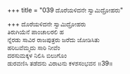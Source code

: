 +++
title = "039 ದೊರೆಯಳಿದನೇ ಸ್ವಾಮಿದ್ರೋಹರು"

+++
ದೊರೆಯಳಿದನೇ ಸ್ವಾಮಿದ್ರೋಹರು  
ತಿರುಗಿಯೆನೆ ಪಾಂಚಾಲರಲಿ ಹ  
ನ್ನೆರಡು ಸಾವಿರ ರಾಜಪುತ್ರರು ಜರೆದು ಜೋಡಿಸಿತು  
ಹರಿಬವೆಮ್ಮದು ಸಾರಿ ನೀವೆಂ  
ದರಸುಮಕ್ಕಳ ನಿಲಿಸಿ ಬಿಲುಗೊಂ  
ಡುರವಣಿಸಿ ತಡೆದನು ವಿರಾಟನು ಕಳಶಸಂಭವನ    ॥39॥